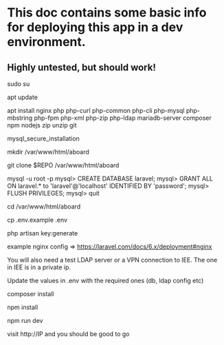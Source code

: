# This doc contains some basic info for deploying this app in a dev environment.
## Highly untested, but should work!

sudo su

apt update

apt install nginx php php-curl php-common php-cli php-mysql php-mbstring php-fpm php-xml php-zip php-ldap mariadb-server composer npm nodejs zip unzip git 

mysql_secure_installation

mkdir /var/www/html/aboard

git clone $REPO /var/www/html/aboard

mysql -u root -p
mysql> CREATE DATABASE laravel;
mysql> GRANT ALL ON laravel.* to 'laravel'@'localhost' IDENTIFIED BY 'password';
mysql> FLUSH PRIVILEGES;
mysql> quit

cd /var/www/html/aboard

cp .env.example .env

php artisan key:generate

example nginx config => https://laravel.com/docs/6.x/deployment#nginx

You will also need a test LDAP server or a VPN connection to IEE. The one in IEE is in a private ip.

Update the values in .env with the required ones (db, ldap config etc)

composer install

npm install

npm run dev

visit http://IP and you should be good to go